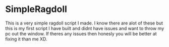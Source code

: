# SimpleRagdoll
This is a very simple ragdoll script I made. I know there are alot of these but this is my first script I have built and didnt have issues and want to throw my pc out the window. If theres any issues then honesly you will be better at fixing it than me XD.

